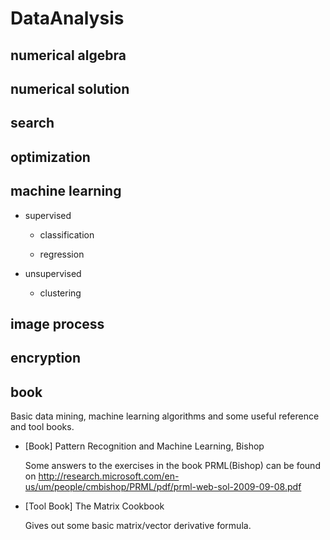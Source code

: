 # DataAnalysis

## numerical algebra

## numerical solution

## search

## optimization

## machine learning

- supervised

  - classification

  - regression

- unsupervised

  - clustering

## image process

## encryption

## book

Basic data mining, machine learning algorithms and some useful reference and tool books.


- [Book] Pattern  Recognition and Machine Learning, Bishop

  Some answers to the exercises in the book PRML(Bishop) can be found on http://research.microsoft.com/en-us/um/people/cmbishop/PRML/pdf/prml-web-sol-2009-09-08.pdf

- [Tool Book] The Matrix Cookbook

  Gives out some basic matrix/vector derivative formula.

